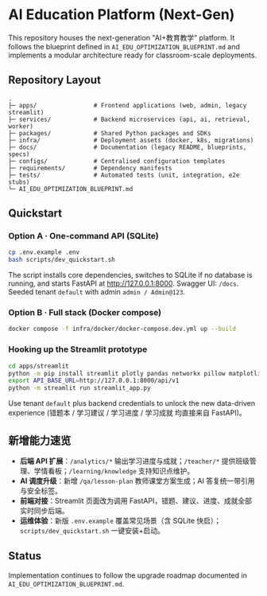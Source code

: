 # AI Education Platform (Next-Gen)

This repository houses the next-generation "AI+教育教学" platform. It follows the blueprint defined in `AI_EDU_OPTIMIZATION_BLUEPRINT.md` and implements a modular architecture ready for classroom-scale deployments.

## Repository Layout

```
.
├─ apps/                # Frontend applications (web, admin, legacy streamlit)
├─ services/            # Backend microservices (api, ai, retrieval, worker)
├─ packages/            # Shared Python packages and SDKs
├─ infra/               # Deployment assets (docker, k8s, migrations)
├─ docs/                # Documentation (legacy README, blueprints, specs)
├─ configs/             # Centralised configuration templates
├─ requirements/        # Dependency manifests
├─ tests/               # Automated tests (unit, integration, e2e stubs)
└─ AI_EDU_OPTIMIZATION_BLUEPRINT.md
```

## Quickstart

### Option A · One-command API (SQLite)

```bash
cp .env.example .env
bash scripts/dev_quickstart.sh
```

The script installs core dependencies, switches to SQLite if no database is running, and starts FastAPI at <http://127.0.0.1:8000>. Swagger UI: `/docs`. Seeded tenant `default` with admin `admin / Admin@123`.

### Option B · Full stack (Docker compose)

```bash
docker compose -f infra/docker/docker-compose.dev.yml up --build
```

### Hooking up the Streamlit prototype

```bash
cd apps/streamlit
python -m pip install streamlit plotly pandas networkx pillow matplotlib
export API_BASE_URL=http://127.0.0.1:8000/api/v1
python -m streamlit run streamlit_app.py
```

Use tenant `default` plus backend credentials to unlock the new data-driven experience (错题本 / 学习建议 / 学习进度 / 学习成就 均直接来自 FastAPI)。

## 新增能力速览

- **后端 API 扩展**：`/analytics/*` 输出学习进度与成就；`/teacher/*` 提供班级管理、学情看板；`/learning/knowledge` 支持知识点维护。
- **AI 调度升级**：新增 `/qa/lesson-plan` 教师课堂方案生成；AI 答复统一带引用与安全标签。
- **前端对接**：Streamlit 页面改为调用 FastAPI，错题、建议、进度、成就全部实时同步后端。
- **运维体验**：新版 `.env.example` 覆盖常见场景（含 SQLite 快启）；`scripts/dev_quickstart.sh` 一键安装+启动。

## Status

Implementation continues to follow the upgrade roadmap documented in `AI_EDU_OPTIMIZATION_BLUEPRINT.md`.

